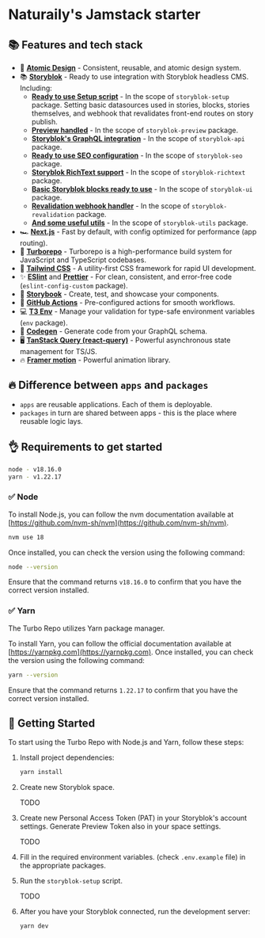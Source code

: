 # Naturaily's Jamstack starter

## 📚 Features and tech stack

- 💎 **[Atomic Design](https://atomicdesign.bradfrost.com/chapter-2/)** - Consistent, reusable, and atomic design system.
- 📚 **[Storyblok](https://www.storyblok.com/)** - Ready to use integration with Storyblok headless CMS. Including:
  - **[Ready to use Setup script](https://www.storyblok.com/docs/guide/essentials/visual-editor)** - In the scope of `storyblok-setup` package. Setting basic datasources used in stories, blocks, stories themselves, and webhook that revalidates front-end routes on story publish.
  - **[Preview handled](https://www.storyblok.com/docs/guide/essentials/visual-editor)** - In the scope of `storyblok-preview` package.
  - **[Storyblok's GraphQL integration](https://gapi-browser.storyblok.com/?token=insert-here-your-access-token)** - In the scope of `storyblok-api` package.
  - **[Ready to use SEO configuration](https://www.storyblok.com/apps/seo)** - In the scope of `storyblok-seo` package.
  - **[Storyblok RichText support](https://www.storyblok.com/docs/richtext-field)** - In the scope of `storyblok-richtext` package.
  - **[Basic Storyblok blocks ready to use](https://www.storyblok.com/docs/richtext-field)** - In the scope of `storyblok-ui` package.
  - **[Revalidation webhook handler](https://www.storyblok.com/docs/richtext-field)** - In the scope of `storyblok-revalidation` package.
  - **[And some useful utils](https://www.storyblok.com/docs/richtext-field)** - In the scope of `storyblok-utils` package.
- 🏎️ **[Next.js](https://nextjs.org/)** - Fast by default, with config optimized for performance (app routing).
- 🌈 **[Turborepo](https://turbo.build/repo)** - Turborepo is a high-performance build system for JavaScript and TypeScript codebases.
- 💅 **[Tailwind CSS](https://tailwindcss.com/)** - A utility-first CSS framework for rapid UI development.
- ✨ **[ESlint](https://eslint.org/)** and **[Prettier](https://prettier.io/)** - For clean, consistent, and error-free code (`eslint-config-custom` package).
- 📕 **[Storybook](https://storybook.js.org/)** - Create, test, and showcase your components.
- 🚀 **[GitHub Actions](https://github.com/features/actions)** - Pre-configured actions for smooth workflows.
- 💻 **[T3 Env](https://env.t3.gg/)** - Manage your validation for type-safe environment variables (`env` package).
- 🧬 **[Codegen](https://the-guild.dev/graphql/codegen)** - Generate code from your GraphQL schema.
- 🖥️ **[TanStack Query (react-query)](https://tanstack.com/query/latest/)** - Powerful asynchronous state management for TS/JS.
- 🔥 **[Framer motion](https://www.framer.com/motion/)** - Powerful animation library.

## 🔥 Difference between `apps` and `packages`

- `apps` are reusable applications. Each of them is deployable.
- `packages` in turn are shared between apps - this is the place where reusable logic lays.

## 👌 Requirements to get started

```bash
node - v18.16.0
yarn - v1.22.17
```

### ✅ Node

To install Node.js, you can follow the nvm documentation available at [https://github.com/nvm-sh/nvm](https://github.com/nvm-sh/nvm).

```bash
nvm use 18
```

Once installed, you can check the version using the following command:

```bash
node --version
```

Ensure that the command returns `v18.16.0` to confirm that you have the correct version installed.

### ✅ Yarn

The Turbo Repo utilizes Yarn package manager.

To install Yarn, you can follow the official documentation available at [https://yarnpkg.com](https://yarnpkg.com). Once installed, you can check the version using the following command:

```bash
yarn --version
```

Ensure that the command returns `1.22.17` to confirm that you have the correct version installed.

## 🎯 Getting Started

To start using the Turbo Repo with Node.js and Yarn, follow these steps:

1. Install project dependencies:

   ```bash
   yarn install
   ```

2. Create new Storyblok space.

   TODO

3. Create new Personal Access Token (PAT) in your Storyblok's account settings. Generate Preview Token also in your space settings.

   TODO

4. Fill in the required environment variables. (check `.env.example` file) in the appropriate packages.

5. Run the `storyblok-setup` script.

   TODO

6. After you have your Storyblok connected, run the development server:

   ```bash
   yarn dev
   ```
